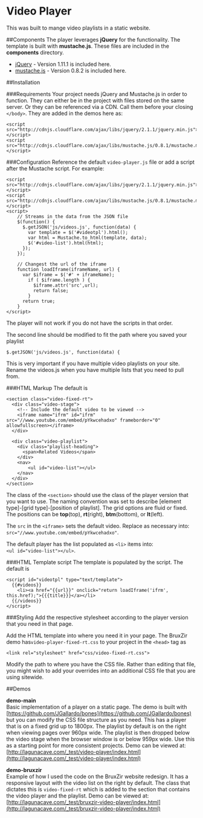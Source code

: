 Video Player
============
This was built to mange video playlists in a static website. 

##Components
The player leverages **jQuery** for the functionality. The template is built with **mustache.js**. These files are included in the **components** directory.

* [jQuery](http://jquery.com/) - Version 1.11.1 is included here.
* [mustache.js](https://github.com/janl/mustache.js/) - Version 0.8.2 is included here.

##Installation

###Requirements
Your project needs jQuery and Mustache.js in order to function. They can either be in the project with files stored on the same server. Or they can be referenced via a CDN. Call them before your closing `</body>`. They are added in the demos here as:

```
<script src="http://cdnjs.cloudflare.com/ajax/libs/jquery/2.1.1/jquery.min.js"></script>
<script src="http://cdnjs.cloudflare.com/ajax/libs/mustache.js/0.8.1/mustache.min.js"></script>
```

###Configuration
Reference the default `video-player.js` file or add a script after the Mustache script. For example:

```
<script src="http://cdnjs.cloudflare.com/ajax/libs/jquery/2.1.1/jquery.min.js"></script>
<script src="http://cdnjs.cloudflare.com/ajax/libs/mustache.js/0.8.1/mustache.min.js"></script>
<script>
	// Streams in the data from the JSON file
	$(function() {
	  $.getJSON('js/videos.js', function(data) {
	    var template = $('#videotpl').html();
	    var html = Mustache.to_html(template, data);
	    $('#video-list').html(html);
	  });
	});

	// Changest the url of the iframe
	function loadIframe(iframeName, url) {
	  var $iframe = $('#' + iframeName);
	    if ( $iframe.length ) {
	      $iframe.attr('src',url);   
	      return false;
	    }
	  return true;
	}
</script>
```

The player will not work if you do not have the scripts in that order.

The second line should be modified to fit the path where you saved your playlist 

`$.getJSON('js/videos.js', function(data) {`

This is very important if you have multiple video playlists on your site. Rename the videos.js when you have multiple lists that you need to pull from. 

###HTML Markup
The default is 

```
<section class="video-fixed-rt">
  <div class="video-stage">
    <!-- Include the default video to be viewed -->
    <iframe name="ifrm" id="ifrm" src="//www.youtube.com/embed/pYkwcehadxo" frameborder="0" allowfullscreen></iframe>
  </div>
  
  <div class="video-playlist">
    <div class="playlist-heading">
      <span>Related Videos</span>
    </div>
  	<nav>
  		<ul id="video-list"></ul>
  	</nav>
  </div>
</section>
```

The class of the `<section>` should use the class of the player version that you want to use. The naming convention was set to describe [element type]-[grid type]-[position of playlist]. The grid options are fluid or fixed. The positions can be **top**(top), **rt**(right), **btm**(bottom), or **lt**(left).

The `src` in the `<iframe>` sets the default video. Replace as necessary into:<br> 
`src="//www.youtube.com/embed/pYkwcehadxo"`. 

The default player has the list populated as `<li>` items into:<br> 
`<ul id="video-list"></ul>`. 

###HTML Template script
The template is populated by the script. The default is 

```
<script id="videotpl" type="text/template">
  {{#videos}}
    <li><a href="{{url}}" onclick="return loadIframe('ifrm', this.href);">{{{title}}}</a></li>
  {{/videos}}
</script>
```

###Styling
Add the respective stylesheet according to the player version that you need in that page. 

Add the HTML template into where you need it in your page. The BruxZir demo has`video-player-fixed-rt.css` to your project in the `<head>` tag as<br>

  `<link rel="stylesheet" href="css/video-fixed-rt.css">`

Modify the path to where you have the CSS file. Rather than editing that file, you might wish to add your overrides into an additional CSS file that you are using sitewide. 

##Demos

**demo-main**<br>
Basic implementation of a player on a static page. The demo is built with [https://github.com/JGallardo/bones](https://github.com/JGallardo/bones) but you can modify the CSS file structure as you need. This has a player that is on a fixed grid up to 1800px. The playlist by default is on the right when viewing pages over 960px wide. The playlist is then dropped below the video stage when the browser window is or below 959px wide. Use this as a starting point for more consistent projects. Demo can be viewed at:<br>
[http://lagunacave.com/_test/video-player/index.html](http://lagunacave.com/_test/video-player/index.html)

**demo-bruxzir**<br> 
Example of how I used the code on the BruxZir website redesign. It has a responsive layout with the video list on the right by default. The class that dictates this is `video-fixed-rt` which is added to the section that contains the video player and the playlist. Demo can be viewed at:<br>
[http://lagunacave.com/_test/bruxzir-video-player/index.html](http://lagunacave.com/_test/bruxzir-video-player/index.html)